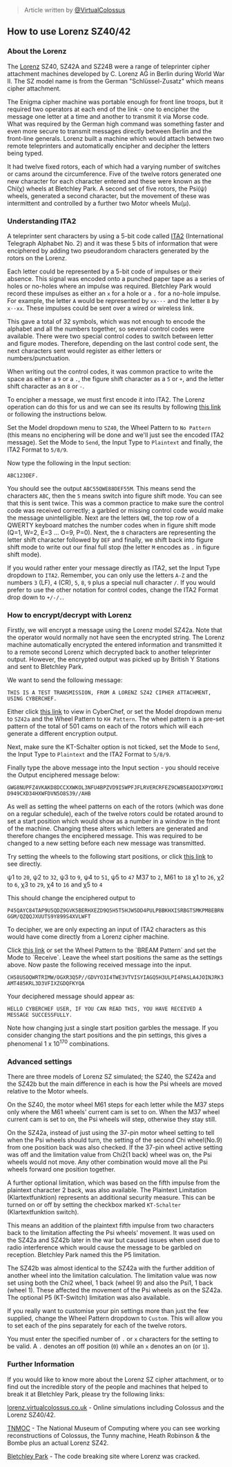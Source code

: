 > Article written by [@VirtualColossus](https://github.com/VirtualColossus)

## How to use Lorenz SZ40/42

### About the Lorenz

The [Lorenz](https://wikipedia.org/wiki/Lorenz_cipher) SZ40, SZ42A and SZ24B were a range of teleprinter cipher attachment machines developed by C. Lorenz AG in Berlin during World War II. The SZ model name is from the German "Schlüssel-Zusatz" which means cipher attachment.

The Enigma cipher machine was portable enough for front line troops, but it required two operators at each end of the link - one to encipher the message one letter at a time and another to transmit it via Morse code. What was required by the German high command was something faster and even more secure to transmit messages directly between Berlin and the front-line generals. Lorenz built a machine which would attach between two remote teleprinters and automatically encipher and decipher the letters being typed.

It had twelve fixed rotors, each of which had a varying number of switches or cams around the circumference. Five of the twelve rotors generated one new character for each character entered and these were known as the Chi(χ) wheels at Bletchley Park. A second set of five rotors, the Psi(ψ) wheels, generated a second character, but the movement of these was intermittent and controlled by a further two Motor wheels Mu(μ).

### Understanding ITA2

A teleprinter sent characters by using a 5-bit code called [ITA2](https://wikipedia.org/wiki/Baudot_code#ITA2) (International Telegraph Alphabet No. 2) and it was these 5 bits of information that were enciphered by adding two pseudorandom characters generated by the rotors on the Lorenz.

Each letter could be represented by a 5-bit code of impulses or their absence. This signal was encoded onto a punched paper tape as a series of holes or no-holes where an impulse was required. Bletchley Park would record these impulses as either an `x` for a hole or a `.` for a no-hole impulse. For example, the letter `A` would be represented by `xx···` and the letter `B` by `x··xx`. These impulses could be sent over a wired or wireless link.

This gave a total of 32 symbols, which was not enough to encode the alphabet and all the numbers together, so several control codes were available. There were two special control codes to switch between letter and figure modes. Therefore, depending on the last control code sent, the next characters sent would register as either letters or numbers/punctuation.

When writing out the control codes, it was common practice to write the space as either a `9` or a `.`, the figure shift character as a `5` or `+`, and the letter shift character as an `8` or `-`.

To encipher a message, we must first encode it into ITA2. The Lorenz operation can do this for us and we can see its results by following [this link](https://gchq.github.io/CyberChef/#recipe=Lorenz('SZ42a','No%20Pattern',false,'Send','Plaintext','Plaintext','5/8/9',1,1,1,1,1,1,1,1,1,1,1,1,'.x...xx.x.x..xxx.x.x.xxxx.x.x.x.x.x..x.xx.x','.xx.x.xxx..x.x.x..x.xx.x.xxx.x....x.xx.x.x.x..x','.x.x.x..xxx....x.x.xx.x.x.x..xxx.x.x..x.x.xx..x.x.x','.xx...xxxxx.x.x.xx...x.xx.x.x..x.x.xx.x..x.x.x.x.x.x.','xx...xx.x..x.xx.x...x.x.x.x.x.x.x.x.xx..xxxx.x.x...xx.x..x.','x.x.x.x.x.x...x.x.x...x.x.x...x.x....','.xxxx.xxxx.xxx.xxxx.xx....xxx.xxxx.xxxx.xxxx.xxxx.xxx.xxxx...','.x...xxx.x.xxxx.x...x.x..xxx....xx.xxxx..','x..xxx...x.xxxx..xx..x..xx.xx..','..xx..x.xxx...xx...xx..xx.xx.','xx..x..xxxx..xx.xxx....x..','xx..xx....xxxx.x..x.x..')&input=QUJDMTIzREVGLg) or following the instructions below.

Set the Model dropdown menu to `SZ40`, the Wheel Pattern to `No Pattern` (this means no enciphering will be done and we'll just see the encoded ITA2 message). Set the Mode to `Send`, the Input Type to `Plaintext` and finally, the ITA2 Format to `5/8/9`.

Now type the following in the Input section:

`ABC123DEF.`

You should see the output `ABC55QWE88DEF55M`. This means send the characters `ABC`, then the `5` means switch into figure shift mode. You can see that this is sent twice. This was a common practice to make sure the control code was received correctly; a garbled or missing control code would make the message unintelligible. Next are the letters `QWE`, the top row of a QWERTY keyboard matches the number codes when in figure shift mode (Q=1, W=2, E=3 ... O=9, P=0). Next, the `8` characters are representing the letter shift character followed by `DEF` and finally, we shift back into figure shift mode to write out our final full stop (the letter `M` encodes as `.` in figure shift mode).

If you would rather enter your message directly as ITA2, set the Input Type dropdown to `ITA2`. Remember, you can only use the letters `A-Z` and the numbers `3` (LF), `4` (CR), `5`, `8`, `9` plus a special null character `/`. If you would prefer to use the other notation for control codes, change the ITA2 Format drop down to `+/-/.`.

### How to encrypt/decrypt with Lorenz

Firstly, we will encrypt a message using the Lorenz model SZ42a. Note that the operator would normally not have seen the encrypted string. The Lorenz machine automatically encrypted the entered information and transmitted it to a remote second Lorenz which decrypted back to another teleprinter output. However, the encrypted output was picked up by British Y Stations and sent to Bletchley Park.

We want to send the following message:

`THIS IS A TEST TRANSMISSION, FROM A LORENZ SZ42 CIPHER ATTACHMENT, USING CYBERCHEF.`

Either click [this link](https://gchq.github.io/CyberChef/#recipe=Lorenz('SZ42a','KH%20Pattern',false,'Send','Plaintext','Plaintext','5/8/9',1,1,1,1,1,1,1,1,1,1,1,1,'.x...xx.x.x..xxx.x.x.xxxx.x.x.x.x.x..x.xx.x','.xx.x.xxx..x.x.x..x.xx.x.xxx.x....x.xx.x.x.x..x','.x.x.x..xxx....x.x.xx.x.x.x..xxx.x.x..x.x.xx..x.x.x','.xx...xxxxx.x.x.xx...x.xx.x.x..x.x.xx.x..x.x.x.x.x.x.','xx...xx.x..x.xx.x...x.x.x.x.x.x.x.x.xx..xxxx.x.x...xx.x..x.','x.x.x.x.x.x...x.x.x...x.x.x...x.x....','.xxxx.xxxx.xxx.xxxx.xx....xxx.xxxx.xxxx.xxxx.xxxx.xxx.xxxx...','.x...xxx.x.xxxx.x...x.x..xxx....xx.xxxx..','x..xxx...x.xxxx..xx..x..xx.xx..','..xx..x.xxx...xx...xx..xx.xx.','xx..x..xxxx..xx.xxx....x..','xx..xx....xxxx.x..x.x..')&input=VEhJUyBJUyBBIFRFU1QgVFJBTlNNSVNTSU9OLCBGUk9NIEEgTE9SRU5aIFNaNDIgQ0lQSEVSIEFUVEFDSE1FTlQsIFVTSU5HIENZQkVSQ0hFRi4) to view in CyberChef, or set the Model dropdown menu to `SZ42a` and the Wheel Pattern to `KH Pattern`. The wheel pattern is a pre-set pattern of the total of 501 cams on each of the rotors which will each generate a different encryption output.

Next, make sure the KT-Schalter option is not ticked, set the Mode to `Send`, the Input Type to `Plaintext` and the ITA2 Format to `5/8/9`.

Finally type the above message into the Input section - you should receive the Output enciphered message below:

`GWG8NUPFZ4VKAKD8DCCXXWKOL3NFU4BPZVD9ISWPFJFLRVERCRFEZ9CWB5EADOIXPYDMXID949CXD34HXWFDVN5O8S39//AHB`

As well as setting the wheel patterns on each of the rotors (which was done on a regular schedule), each of the twelve rotors could be rotated around to set a start position which would show as a number in a window in the front of the machine. Changing these alters which letters are generated and therefore changes the enciphered message. This was required to be changed to a new setting before each new message was transmitted.

Try setting the wheels to the following start positions, or click [this link](https://gchq.github.io/CyberChef/#recipe=Lorenz('SZ42a','KH%20Pattern',false,'Send','Plaintext','Plaintext','5/8/9',20,32,9,51,47,2,18,26,6,29,16,4,'.x...xx.x.x..xxx.x.x.xxxx.x.x.x.x.x..x.xx.x','.xx.x.xxx..x.x.x..x.xx.x.xxx.x....x.xx.x.x.x..x','.x.x.x..xxx....x.x.xx.x.x.x..xxx.x.x..x.x.xx..x.x.x','.xx...xxxxx.x.x.xx...x.xx.x.x..x.x.xx.x..x.x.x.x.x.x.','xx...xx.x..x.xx.x...x.x.x.x.x.x.x.x.xx..xxxx.x.x...xx.x..x.','x.x.x.x.x.x...x.x.x...x.x.x...x.x....','.xxxx.xxxx.xxx.xxxx.xx....xxx.xxxx.xxxx.xxxx.xxxx.xxx.xxxx...','.x...xxx.x.xxxx.x...x.x..xxx....xx.xxxx..','x..xxx...x.xxxx..xx..x..xx.xx..','..xx..x.xxx...xx...xx..xx.xx.','xx..x..xxxx..xx.xxx....x..','xx..xx....xxxx.x..x.x..')&input=VEhJUyBJUyBBIFRFU1QgVFJBTlNNSVNTSU9OLCBGUk9NIEEgTE9SRU5aIFNaNDIgQ0lQSEVSIEFUVEFDSE1FTlQsIFVTSU5HIENZQkVSQ0hFRi4) to see directly.

ψ1 to `20`, ψ2 to `32`, ψ3 to `9`, ψ4 to `51`, ψ5 to `47`
M37 to `2`, M61 to `18`
χ1 to `26`, χ2 to `6`, χ3 to `29`, χ4 to `16` and χ5 to `4`

This should change the enciphered output to

`P45QAYC84TAP9U5QDZ9GVK5BERHXEZD9Q5H5T5HJW5DD4PULPBBKHXISRBGTSMKPM8EBRNGGM/QZQQJXUUTS9Y899S4XVLWFT`

To decipher, we are only expecting an input of ITA2 characters as this would have come directly from a Lorenz cipher machine.

Click [this link](https://gchq.github.io/CyberChef/#recipe=Lorenz('SZ42a','BREAM%20Pattern',false,'Receive','Plaintext','Plaintext','5/8/9',20,32,9,51,47,2,18,26,6,29,16,4,'.x...xx.x.x..xxx.x.x.xxxx.x.x.x.x.x..x.xx.x','.xx.x.xxx..x.x.x..x.xx.x.xxx.x....x.xx.x.x.x..x','.x.x.x..xxx....x.x.xx.x.x.x..xxx.x.x..x.x.xx..x.x.x','.xx...xxxxx.x.x.xx...x.xx.x.x..x.x.xx.x..x.x.x.x.x.x.','xx...xx.x..x.xx.x...x.x.x.x.x.x.x.x.xx..xxxx.x.x...xx.x..x.','x.x.x.x.x.x...x.x.x...x.x.x...x.x....','.xxxx.xxxx.xxx.xxxx.xx....xxx.xxxx.xxxx.xxxx.xxxx.xxx.xxxx...','.x...xxx.x.xxxx.x...x.x..xxx....xx.xxxx..','x..xxx...x.xxxx..xx..x..xx.xx..','..xx..x.xxx...xx...xx..xx.xx.','xx..x..xxxx..xx.xxx....x..','xx..xx....xxxx.x..x.x..')&input=Q0g1OFVTT1FXUlRSSU1XL09HWFIzUTVQLy9HRFZZTzNJNFRXRTNWVFZJU1lJQUdRNUgzVUxQSTRQQVNMQTRKT0lOSlJLM0FNVDQ4NUtSTDNEM1ZGSVhaR0RRRktZUUE) or set the Wheel Pattern to the `BREAM Pattern` and set the Mode to `Receive`. Leave the wheel start positions the same as the settings above. Now paste the following received message into the input.

`CH58USOQWRTRIMW/OGXR3Q5P//GDVYO3I4TWE3VTVISYIAGQ5H3ULPI4PASLA4JOINJRK3AMT485KRL3D3VFIXZGDQFKYQA`

Your deciphered message should appear as:

`HELLO CYBERCHEF USER, IF YOU CAN READ THIS, YOU HAVE RECEIVED A MESSAGE SUCCESSFULLY.`

Note how changing just a single start position garbles the message. If you consider changing the start positions and the pin settings, this gives a phenomenal 1 x 10<sup>170</sup> combinations.

### Advanced settings

There are three models of Lorenz SZ simulated; the SZ40, the SZ42a and the SZ42b but the main difference in each is how the Psi wheels are moved relative to the Motor wheels.

On the SZ40, the motor wheel M61 steps for each letter while the M37 steps only where the M61 wheels' current cam is set to on. When the M37 wheel current cam is set to on, the Psi wheels will step, otherwise they stay still.

On the SZ42a, instead of just using the 37-pin motor wheel setting to tell when the Psi wheels should turn, the setting of the second Chi wheel(No.9) from one position back was also checked. If the 37-pin wheel active setting was off and the limitation value from Chi2(1 back) wheel was on, the Psi wheels would not move. Any other combination would move all the Psi wheels forward one position together.

A further optional limitation, which was based on the fifth impulse from the plaintext character 2 back, was also available. The Plaintext Limitation (Klartextfunktion) represents an additional security measure. This can be turned on or off by setting the checkbox marked `KT-Schalter` (Klartextfunktion switch).

This means an addition of the plaintext fifth impulse from two characters back to the limitation affecting the Psi wheels' movement. It was used on the SZ42a and SZ42b later in the war but caused issues when used due to radio interference which would cause the message to be garbled on reception. Bletchley Park named this the P5 limitation.

The SZ42b was almost identical to the SZ42a with the further addition of another wheel into the limitation calculation. The limitation value was now set using both the Chi2 wheel, 1 back (wheel 9) and also the Psi1, 1 back (wheel 1). These affected the movement of the Psi wheels as on the SZ42a. The optional P5 (KT-Switch) limitation was also available.

If you really want to customise your pin settings more than just the few supplied, change the Wheel Pattern dropdown to `Custom`. This will allow you to set each of the pins separately for each of the twelve rotors.

You must enter the specified number of `.` or `x` characters for the setting to be valid. A `.` denotes an off position (`0`) while an `x` denotes an on (or `1`).

### Further Information

If you would like to know more about the Lorenz SZ cipher attachment, or to find out the incredible story of the people and machines that helped to break it at Bletchley Park, please try the following links:

[lorenz.virtualcolossus.co.uk](https://lorenz.virtualcolossus.co.uk) - Online simulations including Colossus and the Lorenz SZ40/42.

[TNMOC](https://www.tnmoc.org) - The National Museum of Computing where you can see working reconstructions of Colossus, the Tunny machine, Heath Robinson & the Bombe plus an actual Lorenz SZ42.

[Bletchley Park](https://www.bletchleypark.org.uk) - The code breaking site where Lorenz was cracked.